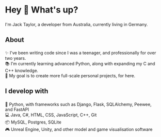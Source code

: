 <h1 align="left">Hey 👋 What's up?</h1>

###

<p align="left">I'm Jack Taylor, a developer from Australia, currently living in Germany.</p>

###

<h2 align="left">About</h2>

###

<p align="left">✨ I've been writing code since I was a teenager, and professionally for over two years.<br>📚 I'm currently learning advanced Python, along with expanding my C and C++ knowledge.<br>🎯 My goal is to create more full-scale personal projects, for here.</p>

###

<h2 align="left">I develop with</h2>

###

<p align="left">🐍 Python, with frameworks such as Django, Flask, SQLAlchemy, Peewee, and FastAPI<br>💻 Java, C#, HTML, CSS, JavaScript, C++, Git<br>📦 MySQL, Postgres, SQLite<br>🎮 Unreal Engine, Unity, and other model and game visualisation software</p>

